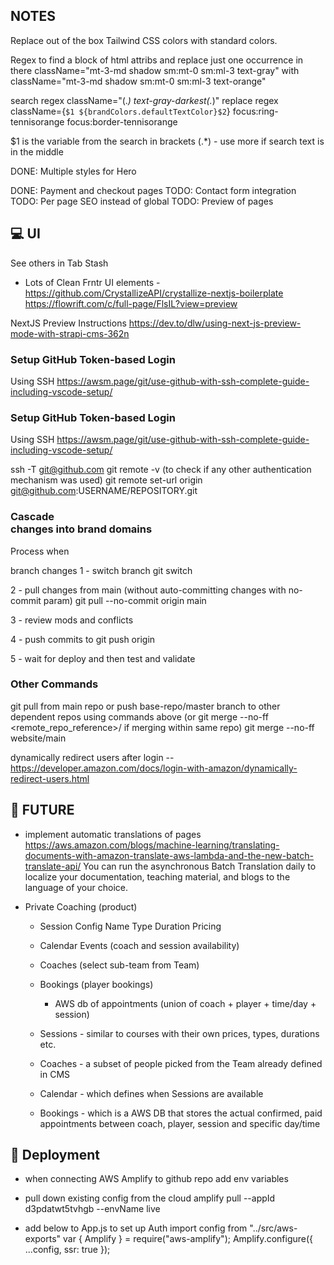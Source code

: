## NOTES
Replace out of the box Tailwind CSS colors with standard colors.

Regex to find a block of html attribs and replace just one occurrence in there
className="mt-3-md shadow sm:mt-0 sm:ml-3 text-gray"
with
className="mt-3-md shadow sm:mt-0 sm:ml-3 text-orange"

search regex className="(.*) text-gray-darkest(.*)"
replace regex className={`$1 ${brandColors.defaultTextColor}$2`}
focus:ring-tennisorange
focus:border-tennisorange

$1 is the variable from the search in brackets (.*) - use more if search text is in the middle

DONE: Multiple styles for Hero

DONE: Payment and checkout pages
TODO: Contact form integration
TODO: Per page SEO instead of global
TODO: Preview of pages


## 💻 UI
See others in Tab Stash
- Lots of Clean Frntr UI elements - https://github.com/CrystallizeAPI/crystallize-nextjs-boilerplate
https://flowrift.com/c/full-page/FlsIL?view=preview

NextJS Preview Instructions
https://dev.to/dlw/using-next-js-preview-mode-with-strapi-cms-362n

### Setup GitHub Token-based Login
  Using SSH
  https://awsm.page/git/use-github-with-ssh-complete-guide-including-vscode-setup/

### Setup GitHub Token-based Login
  Using SSH
  https://awsm.page/git/use-github-with-ssh-complete-guide-including-vscode-setup/

 ssh -T git@github.com
 git remote -v (to check if any other authentication mechanism was used)
 git remote set-url origin git@github.com:USERNAME/REPOSITORY.git

 ### Cascade <main> changes into brand domains
 
  Process when <main> branch changes
  1 - switch branch
  git switch <branchname>
  
  2 - pull changes from main (without auto-committing changes with no-commit param)
  git pull --no-commit origin main <branchname>

  3 - review mods and conflicts

  4 - push commits to <branchname>
  git push origin <branchname>

  5 - wait for deploy and then test and validate

### Other Commands
git pull from main repo or push base-repo/master branch to other dependent repos using commands above
(or git merge --no-ff <remote_repo_reference>/<branchname> if merging within same repo)
git merge --no-ff website/main

dynamically redirect users after login -- 
https://developer.amazon.com/docs/login-with-amazon/dynamically-redirect-users.html

## 🚀 FUTURE

-  implement automatic translations of pages
https://aws.amazon.com/blogs/machine-learning/translating-documents-with-amazon-translate-aws-lambda-and-the-new-batch-translate-api/
You can run the asynchronous Batch Translation daily to localize your documentation, teaching material, and blogs to the language of your choice.


- Private Coaching (product)
  - Session Config
      Name
      Type
      Duration
      Pricing
  - Calendar Events (coach and session availability)
  - Coaches (select sub-team from Team)
  - Bookings (player bookings)
    - AWS db of appointments (union of coach + player + time/day + session)

  - Sessions - similar to courses with their own prices, types, durations etc.
  - Coaches - a subset of people picked from the Team already defined in CMS
  - Calendar - which defines when Sessions are available
  - Bookings - which is a AWS DB that stores the actual confirmed, paid appointments between coach, player, session and specific day/time
## 🚀 Deployment
- when connecting AWS Amplify to github repo add env variables
- pull down existing config from the cloud 
  amplify pull --appId d3pdatwt5tvhgb --envName live  

- add below to App.js to set up Auth
  import config from "../src/aws-exports"
  var { Amplify } = require("aws-amplify");
Amplify.configure({ ...config, ssr: true });
